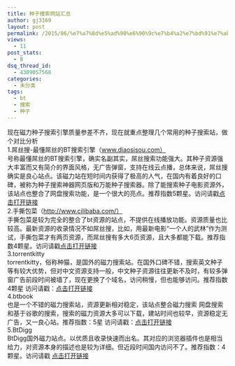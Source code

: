 ```yaml
---
title: 种子搜索网站汇总
author: gj3169
layout: post
permalink: /2015/06/%e7%a7%8d%e5%ad%90%e6%90%9c%e7%b4%a2%e7%bd%91%e7%ab%99%e6%b1%87%e6%80%bb/
views:
  - 11
post_stats:
  - 8
dsq_thread_id:
  - 4309057568
categories:
  - 未分类
tags:
  - bt
  - 搜索
  - 种子
---
```

现在磁力种子搜索引擎质量参差不齐，现在就重点整理几个常用的种子搜索站，做个对比分析  
1.屌丝搜-最懂屌丝的BT搜索引擎（www.diaosisou.com）  
号称最懂屌丝的BT搜索引擎，确实名副其实，屌丝搜索功能强大。其种子资源强大丰富而又有简介的界面风格，无广告弹窗，支持在线云点播，总体来说，屌丝搜确实是良心站点。该磁力站在短时间内获得了极高的人气，在国内有着良好的口碑，被称为种子搜索神器网页版和万能种子搜索器。除了能搜索种子电影资源外，该站点也整合了网盘搜索功能，是一个很大的亮点。推荐指数5颗星。访问请戳<a href="http://www.diaosisou.com/" target="_blank">点击打开链接</a>  
2.手撕包菜（http://www.cilibaba.com/）  
手撕包菜是较为完全的整合了bt资源的站点，不提供在线播放功能。资源质量也比较高。最新资源的收录情况不如屌丝搜，比如，用最新电影“一个人的武林”作为测试，手撕包菜才有两页资源，而屌丝搜有多大6页资源，且大多都能下载。推荐指数4颗星。访问请戳<a href="http://www.cilibaba.com/" target="_blank">点击打开链接</a>  
3.torrentkitty  
torrentkitty，俗称种猫，是国外的磁力搜索站。在国外口碑不错，搜索英文种子等有较大优势，但对中文资源支持一般，中文种子资源往往更新不及时，有较多弹窗广告前段时间被墙了，现在更换了个域名，访问稍慢，但也能够访问。推荐指数4颗星 访问请戳：<a href="http://www.torrentkitty.org/" target="_blank">点击打开链接</a>  
4.btbook  
也是一个不错的磁力搜索站，资源更新相对稳定，该站点整合磁力搜索 网盘搜索 和基于谷歌的搜索，搜索的磁力资源大多可以下载，建站时间也较早，资源稳定无广告，又一良心站。推荐指数：5星 访问请戳：<a href="http://www.btbook.net/" target="_blank">点击打开链接</a>  
5.BtDigg  
BtDigg国外磁力站点。以优质且收录快速而出名。其对应的浏览器插件也是相当给力，对资源本身的描述也是较为详细。但近段时间国内访问不了。推荐指数：4颗星。访问请戳 <a href="http://www.btdigg.org/" target="_blank">点击打开链接</a>